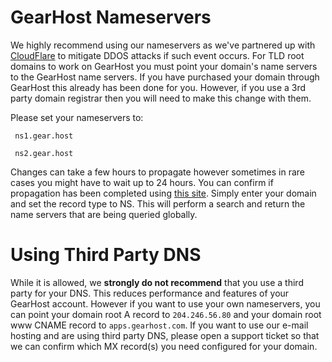 # GearHost Nameservers
We highly recommend using our nameservers as we've partnered up with [CloudFlare](https://www.cloudflare.com/ddos/dns-flood/) to mitigate DDOS attacks if such event occurs. For TLD root domains to work on GearHost you must point your domain's name servers to the GearHost name servers. If you have purchased your domain through GearHost this already has been done for you. However, if you use a 3rd party domain registrar then you will need to make this change with them.

Please set your nameservers to:

` ns1.gear.host`

` ns2.gear.host`

Changes can take a few hours to propagate however sometimes in rare cases you might have to wait up to 24 hours. You can confirm if propagation has been completed using [this site](https://www.whatsmydns.net/). Simply enter your domain and set the record type to NS. This will perform a search and return the name servers that are being queried globally. 


#  Using Third Party DNS
While it is allowed, we **strongly do not recommend** that you use a third party for your DNS. This reduces performance and features of your GearHost account. However if you want to use your own nameservers, you can point your domain root A record to `204.246.56.80` and your domain root www CNAME record to `apps.gearhost.com`. If you want to use our e-mail hosting and are using third party DNS, please open a support ticket so that we can confirm which MX record(s) you need configured for your domain.